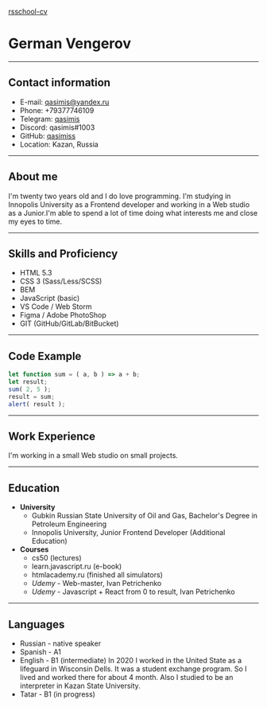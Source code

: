 [rsschool-cv](https://github.com/qasimiss/rsschool-cv)

# **German Vengerov**
***
## **Contact information**
* E-mail: qasimis@yandex.ru
* Phone: +79377746109
* Telegram: [qasimis](https://t.me/qasimis)
* Discord: qasimis#1003
* GitHub: [qasimiss](https://github.com/qasimiss)
* Location: Kazan, Russia
***
## **About me**
I'm twenty two years old and I do love programming.
I'm studying in Innopolis University as a Frontend developer and working in a Web studio as a Junior.I'm able to spend a lot of time doing what interests me and close my eyes to time.
***
## **Skills and Proficiency**
* HTML 5.3
* CSS 3 (Sass/Less/SCSS)
* BEM
* JavaScript (basic)
* VS Code / Web Storm
* Figma / Adobe PhotoShop
* GIT (GitHub/GitLab/BitBucket)
***
## **Code Example**
```javascript
let function sum = ( a, b ) => a + b;
let result;
sum( 2, 5 );
result = sum;
alert( result );
```
***
## **Work Experience**
I'm working in a small Web studio on small projects.
***
## **Education**
* **University**
    * Gubkin Russian State University of Oil and Gas, Bachelor's Degree in Petroleum Engineering
    * Innopolis University, Junior Frontend Developer (Additional Education)
* **Courses**
    * cs50 (lectures)
    * learn.javascript.ru (e-book)
    * htmlacademy.ru (finished all simulators)
    * *Udemy* - Web-master, Ivan Petrichenko
    * *Udemy* - Javascript + React from 0 to result, Ivan Petrichenko
***
## **Languages**
* Russian - native speaker
* Spanish - A1
* English  - B1 (intermediate)
In 2020 I worked in the United State as a lifeguard in Wisconsin Dells. It was a student exchange program. So I lived and worked there for about 4 month. Also I studied to be an interpreter in Kazan State University.
* Tatar - B1 (in progress)
